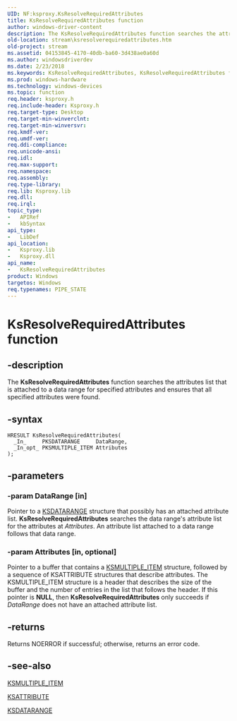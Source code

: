```yaml
---
UID: NF:ksproxy.KsResolveRequiredAttributes
title: KsResolveRequiredAttributes function
author: windows-driver-content
description: The KsResolveRequiredAttributes function searches the attributes list that is attached to a data range for specified attributes and ensures that all specified attributes were found.
old-location: stream\ksresolverequiredattributes.htm
old-project: stream
ms.assetid: 04153845-4170-40db-ba60-3d438ae0a60d
ms.author: windowsdriverdev
ms.date: 2/23/2018
ms.keywords: KsResolveRequiredAttributes, KsResolveRequiredAttributes function [Streaming Media Devices], ksproxy/KsResolveRequiredAttributes, ksproxy_fb22470c-5445-4005-b1c3-4f708cc0a47f.xml, stream.ksresolverequiredattributes
ms.prod: windows-hardware
ms.technology: windows-devices
ms.topic: function
req.header: ksproxy.h
req.include-header: Ksproxy.h
req.target-type: Desktop
req.target-min-winverclnt: 
req.target-min-winversvr: 
req.kmdf-ver: 
req.umdf-ver: 
req.ddi-compliance: 
req.unicode-ansi: 
req.idl: 
req.max-support: 
req.namespace: 
req.assembly: 
req.type-library: 
req.lib: Ksproxy.lib
req.dll: 
req.irql: 
topic_type:
-	APIRef
-	kbSyntax
api_type:
-	LibDef
api_location:
-	Ksproxy.lib
-	Ksproxy.dll
api_name:
-	KsResolveRequiredAttributes
product: Windows
targetos: Windows
req.typenames: PIPE_STATE
---
```


# KsResolveRequiredAttributes function


## -description


The <b>KsResolveRequiredAttributes</b> function searches the attributes list that is attached to a data range for specified attributes and ensures that all specified attributes were found. 


## -syntax


````
HRESULT KsResolveRequiredAttributes(
  _In_     PKSDATARANGE     DataRange,
  _In_opt_ PKSMULTIPLE_ITEM Attributes
);
````


## -parameters




### -param DataRange [in]

Pointer to a <a href="https://msdn.microsoft.com/library/windows/hardware/ff561658">KSDATARANGE</a> structure that possibly has an attached attribute list. <b>KsResolveRequiredAttributes</b> searches the data range's attribute list for the attributes at <i>Attributes</i>. An attribute list attached to a data range follows that data range.


### -param Attributes [in, optional]

Pointer to a buffer that contains a <a href="..\ks\ns-ks-ksmultiple_item.md">KSMULTIPLE_ITEM</a> structure, followed by a sequence of KSATTRIBUTE structures that describe attributes. The KSMULTIPLE_ITEM structure is a header that describes the size of the buffer and the number of entries in the list that follows the header. If this pointer is <b>NULL</b>, then <b>KsResolveRequiredAttributes</b> only succeeds if <i>DataRange</i> does not have an attached attribute list.


## -returns



Returns NOERROR if successful; otherwise, returns an error code.




## -see-also

<a href="..\ks\ns-ks-ksmultiple_item.md">KSMULTIPLE_ITEM</a>



<a href="..\ks\ns-ks-ksattribute.md">KSATTRIBUTE</a>



<a href="https://msdn.microsoft.com/library/windows/hardware/ff561658">KSDATARANGE</a>



 

 


